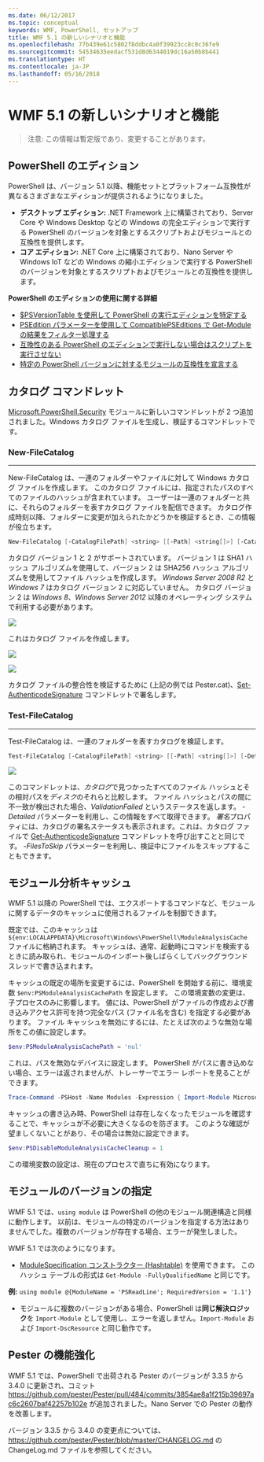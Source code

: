 ```yaml
---
ms.date: 06/12/2017
ms.topic: conceptual
keywords: WMF, PowerShell, セットアップ
title: WMF 5.1 の新しいシナリオと機能
ms.openlocfilehash: 77b439e61c5802f8ddbc4a0f39923cc8c0c36fe9
ms.sourcegitcommit: 54534635eedacf531d8d6344019dc16a50b8b441
ms.translationtype: HT
ms.contentlocale: ja-JP
ms.lasthandoff: 05/16/2018
---
```

# <a name="new-scenarios-and-features-in-wmf-51"></a>WMF 5.1 の新しいシナリオと機能

> 注意: この情報は暫定版であり、変更することがあります。

## <a name="powershell-editions"></a>PowerShell のエディション

PowerShell は、バージョン 5.1 以降、機能セットとプラットフォーム互換性が異なるさまざまなエディションが提供されるようになりました。

- **デスクトップ エディション:** .NET Framework 上に構築されており、Server Core や Windows Desktop などの Windows の完全エディションで実行する PowerShell のバージョンを対象とするスクリプトおよびモジュールとの互換性を提供します。
- **コア エディション:** .NET Core 上に構築されており、Nano Server や Windows IoT などの Windows の縮小エディションで実行する PowerShell のバージョンを対象とするスクリプトおよびモジュールとの互換性を提供します。

**PowerShell のエディションの使用に関する詳細**

- [$PSVersionTable を使用して PowerShell の実行エディションを特定する](/powershell/module/microsoft.powershell.core/about/about_automatic_variables)
- [PSEdition パラメーターを使用して CompatiblePSEditions で Get-Module の結果をフィルター処理する](/powershell/module/microsoft.powershell.core/get-module)
- [互換性のある PowerShell のエディションで実行しない場合はスクリプトを実行させない](/powershell/gallery/psget/script/scriptwithpseditionsupport)
- [特定の PowerShell バージョンに対するモジュールの互換性を宣言する](/powershell/gallery/psget/module/modulewithpseditionsupport)

## <a name="catalog-cmdlets"></a>カタログ コマンドレット

[Microsoft.PowerShell.Security](https://docs.microsoft.com/en-us/powershell/module/microsoft.powershell.security) モジュールに新しいコマンドレットが 2 つ追加されました。Windows カタログ ファイルを生成し、検証するコマンドレットです。

### <a name="new-filecatalog"></a>New-FileCatalog
--------------------------------

New-FileCatalog は、一連のフォルダーやファイルに対して Windows カタログ ファイルを作成します。
このカタログ ファイルには、指定されたパスのすべてのファイルのハッシュが含まれています。
ユーザーは一連のフォルダーと共に、それらのフォルダーを表すカタログ ファイルを配信できます。
カタログ作成時刻以降、フォルダーに変更が加えられたかどうかを検証するとき、この情報が役立ちます。

```powershell
New-FileCatalog [-CatalogFilePath] <string> [[-Path] <string[]>] [-CatalogVersion <int>] [-WhatIf] [-Confirm] [<CommonParameters>]
```

カタログ バージョン 1 と 2 がサポートされています。
バージョン 1 は SHA1 ハッシュ アルゴリズムを使用して、バージョン 2 は SHA256 ハッシュ アルゴリズムを使用してファイル ハッシュを作成します。
*Windows Server 2008 R2* と *Windows 7* はカタログ バージョン 2 に対応していません。
カタログ バージョン 2 は *Windows 8*、*Windows Server 2012* 以降のオペレーティング システムで利用する必要があります。

![](../images/NewFileCatalog.jpg)

これはカタログ ファイルを作成します。

![](../images/CatalogFile1.jpg)

![](../images/CatalogFile2.jpg)

カタログ ファイルの整合性を検証するために (上記の例では Pester.cat)、[Set-AuthenticodeSignature](https://technet.microsoft.com/library/hh849819.aspx) コマンドレットで署名します。

### <a name="test-filecatalog"></a>Test-FileCatalog
--------------------------------

Test-FileCatalog は、一連のフォルダーを表すカタログを検証します。

```powershell
Test-FileCatalog [-CatalogFilePath] <string> [[-Path] <string[]>] [-Detailed] [-FilesToSkip <string[]>] [-WhatIf] [-Confirm] [<CommonParameters>]
```

![](../images/TestFileCatalog.jpg)

このコマンドレットは、*カタログ*で見つかったすべてのファイル ハッシュとその相対パスを*ディスク*のそれらと比較します。
ファイル ハッシュとパスの間に不一致が検出された場合、*ValidationFailed* というステータスを返します。
*-Detailed* パラメーターを利用し、この情報をすべて取得できます。
*署名*プロパティには、カタログの署名ステータスも表示されます。これは、カタログ ファイルで [Get-AuthenticodeSignature](https://technet.microsoft.com/library/hh849805.aspx) コマンドレットを呼び出すことと同じです。
*-FilesToSkip* パラメーターを利用し、検証中にファイルをスキップすることもできます。

## <a name="module-analysis-cache"></a>モジュール分析キャッシュ

WMF 5.1 以降の PowerShell では、エクスポートするコマンドなど、モジュールに関するデータのキャッシュに使用されるファイルを制御できます。

既定では、このキャッシュは `${env:LOCALAPPDATA}\Microsoft\Windows\PowerShell\ModuleAnalysisCache` ファイルに格納されます。
キャッシュは、通常、起動時にコマンドを検索するときに読み取られ、モジュールのインポート後しばらくしてバックグラウンド スレッドで書き込まれます。

キャッシュの既定の場所を変更するには、PowerShell を開始する前に、環境変数 `$env:PSModuleAnalysisCachePath` を設定します。
この環境変数の変更は、子プロセスのみに影響します。
値には、PowerShell がファイルの作成および書き込みアクセス許可を持つ完全なパス (ファイル名を含む) を指定する必要があります。
ファイル キャッシュを無効にするには、たとえば次のような無効な場所をこの値に設定します。

```powershell
$env:PSModuleAnalysisCachePath = 'nul'
```

これは、パスを無効なデバイスに設定します。
PowerShell がパスに書き込めない場合、エラーは返されませんが、トレーサーでエラー レポートを見ることができます。

```powershell
Trace-Command -PSHost -Name Modules -Expression { Import-Module Microsoft.PowerShell.Management -Force }
```

キャッシュの書き込み時、PowerShell は存在しなくなったモジュールを確認することで、キャッシュが不必要に大きくなるのを防ぎます。
このような確認が望ましくないことがあり、その場合は無効に設定できます。

```powershell
$env:PSDisableModuleAnalysisCacheCleanup = 1
```

この環境変数の設定は、現在のプロセスで直ちに有効になります。

## <a name="specifying-module-version"></a>モジュールのバージョンの指定

WMF 5.1 では、`using module` は PowerShell の他のモジュール関連構造と同様に動作します。
以前は、モジュールの特定のバージョンを指定する方法はありませんでした。複数のバージョンが存在する場合、エラーが発生しました。

WMF 5.1 では次のようになります。

- [ModuleSpecification コンストラクター (Hashtable)](https://msdn.microsoft.com/library/jj136290) を使用できます。
このハッシュ テーブルの形式は `Get-Module -FullyQualifiedName` と同じです。

**例:** `using module @{ModuleName = 'PSReadLine'; RequiredVersion = '1.1'}`

- モジュールに複数のバージョンがある場合、PowerShell は**同じ解決ロジック**を `Import-Module` として使用し、エラーを返しません。`Import-Module` および `Import-DscResource` と同じ動作です。

## <a name="improvements-to-pester"></a>Pester の機能強化

WMF 5.1 では、PowerShell で出荷される Pester のバージョンが 3.3.5 から 3.4.0 に更新され、コミット https://github.com/pester/Pester/pull/484/commits/3854ae8a1f215b39697ac6c2607baf42257b102e が追加されました。Nano Server での Pester の動作を改善します。

バージョン 3.3.5 から 3.4.0 の変更点については、https://github.com/pester/Pester/blob/master/CHANGELOG.md の ChangeLog.md ファイルを参照してください。
